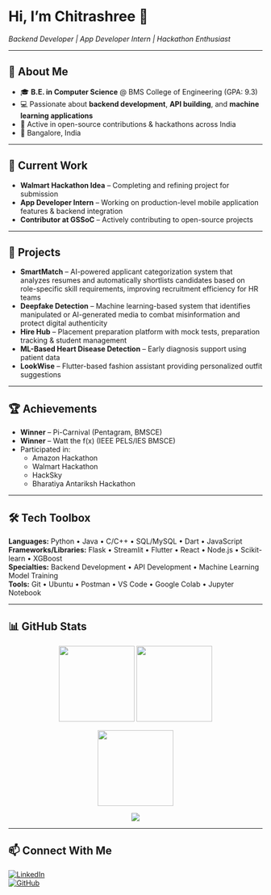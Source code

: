 # **Hi, I’m Chitrashree 👋**  
*Backend Developer | App Developer Intern | Hackathon Enthusiast*  

---

## 🚀 **About Me**
- 🎓 **B.E. in Computer Science** @ BMS College of Engineering (GPA: 9.3)  
- 💻 Passionate about **backend development**, **API building**, and **machine learning applications**  
- 🤝 Active in open-source contributions & hackathons across India  
- 📍 Bangalore, India  

---

## 💼 **Current Work**
- **Walmart Hackathon Idea** – Completing and refining project for submission  
- **App Developer Intern** – Working on production-level mobile application features & backend integration  
- **Contributor at GSSoC** – Actively contributing to open-source projects  

---

## 📌 **Projects**
- **SmartMatch** – AI-powered applicant categorization system that analyzes resumes and automatically shortlists candidates based on role-specific skill requirements, improving recruitment efficiency for HR teams  
- **Deepfake Detection** – Machine learning-based system that identifies manipulated or AI-generated media to combat misinformation and protect digital authenticity  
- **Hire Hub** – Placement preparation platform with mock tests, preparation tracking & student management  
- **ML-Based Heart Disease Detection** – Early diagnosis support using patient data  
- **LookWise** – Flutter-based fashion assistant providing personalized outfit suggestions  

---

## 🏆 **Achievements**
- **Winner** – Pi-Carnival (Pentagram, BMSCE)  
- **Winner** – Watt the f(x) (IEEE PELS/IES BMSCE)  
- Participated in:
  - Amazon Hackathon  
  - Walmart Hackathon  
  - HackSky  
  - Bharatiya Antariksh Hackathon  

---

## 🛠 **Tech Toolbox**
**Languages:** Python • Java • C/C++ • SQL/MySQL • Dart • JavaScript  
**Frameworks/Libraries:** Flask • Streamlit • Flutter • React • Node.js • Scikit-learn • XGBoost  
**Specialties:** Backend Development • API Development • Machine Learning Model Training  
**Tools:** Git • Ubuntu • Postman • VS Code • Google Colab • Jupyter Notebook  

---

## 📊 **GitHub Stats**

<p align="center">
  <img src="https://github-readme-stats.vercel.app/api?username=Chitrashree-tech&show_icons=true&theme=radical" height="150"/>
  <img src="https://github-readme-stats.vercel.app/api/top-langs/?username=Chitrashree-tech&layout=compact&theme=radical" height="150"/>
</p>

<p align="center">
  <img src="https://github-readme-streak-stats.herokuapp.com/?user=Chitrashree-tech&theme=radical" height="150"/>
</p>

<p align="center">
  <img src="https://github-profile-trophy.vercel.app/?username=Chitrashree-tech&theme=radical&row=1&column=6" />
</p>

---

## 📫 **Connect With Me**
[![LinkedIn](https://img.shields.io/badge/LinkedIn-Connect-blue?style=flat&logo=linkedin)](https://linkedin.com/in/chitrashree-k-a866742a7)  
[![GitHub](https://img.shields.io/badge/GitHub-Follow-black?style=flat&logo=github)](https://github.com/Chitrashree-tech)  
